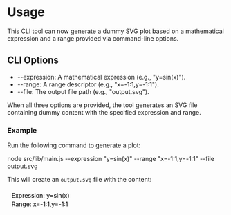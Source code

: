 # Usage

This CLI tool can now generate a dummy SVG plot based on a mathematical expression and a range provided via command-line options.

## CLI Options

- --expression: A mathematical expression (e.g., "y=sin(x)").
- --range: A range descriptor (e.g., "x=-1:1,y=-1:1").
- --file: The output file path (e.g., "output.svg").

When all three options are provided, the tool generates an SVG file containing dummy content with the specified expression and range.

### Example

Run the following command to generate a plot:

  node src/lib/main.js --expression "y=sin(x)" --range "x=-1:1,y=-1:1" --file output.svg

This will create an `output.svg` file with the content:

  <svg><text x='10' y='20'>Expression: y=sin(x)</text><text x='10' y='40'>Range: x=-1:1,y=-1:1</text></svg>
